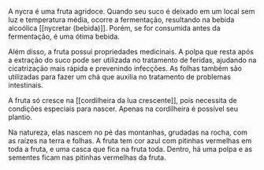 A nycra é uma fruta agridoce. Quando seu suco é deixado em um local sem luz e temperatura média, ocorre a fermentação, resultando na bebida alcoólica [[nycretar (bebida)]]. Porém, se for consumida antes da fermentação, é uma ótima bebida.

Além disso, a fruta possui propriedades medicinais. A polpa que resta após a extração do suco pode ser utilizada no tratamento de feridas, ajudando na cicatrização mais rápida e prevenindo infecções. As folhas também são utilizadas para fazer um chá que auxilia no tratamento de problemas intestinais.

A fruta só cresce na [[cordilheira da lua crescente]], pois necessita de condições especiais para nascer. Apenas na cordilheira é possível seu plantio.

Na natureza, elas nascem no pé das montanhas, grudadas na rocha, com as raízes na terra e folhas. A fruta tem cor azul com pitinhas vermelhas em toda a fruta, e uma casca que fica na fruta toda. Dentro, há uma polpa e as sementes ficam nas pitinhas vermelhas da fruta.